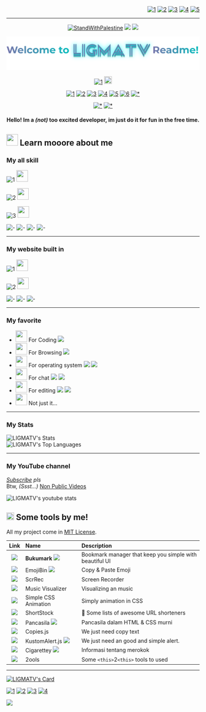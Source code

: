 <div align="right">

[![1](https://img.shields.io/badge/Telegram%20Animated%20Emojis-fff?style=flat-square&logo=github&logoColor=000)](https://github.com/Tarikul-Islam-Anik/Telegram-Animated-Emojis)
[![2](https://img.shields.io/badge/awesome%20badges-fff?style=flat-square&logo=github&logoColor=000)](https://github.com/Envoy-VC/awesome-badges) 
[![3](https://img.shields.io/badge/github%20readme%20stats-fff?style=flat-square&logo=github&logoColor=000)](https://github.com/anuraghazra/github-readme-stats) 
[![4](https://img.shields.io/badge/youtube%20stats%20card-fff?style=flat-square&logo=github&logoColor=000)](https://github.com/dhyeythumar/youtube-stats-card) 
[![5](https://img.shields.io/badge/github%20profile%20views%20counter-fff?style=flat-square&logo=github&logoColor=000)](https://github.com/antonkomarev/github-profile-views-counter)

</div>

---

<div align="center">

[![StandWithPalestine](https://raw.githubusercontent.com/Safouene1/support-palestine-banner/master/StandWithPalestine.svg)](https://techforpalestine.org/learn-more)
![](https://komarev.com/ghpvc/?username=LIGMATV&color=07bbbc&style=flat-square)
[![](https://img.shields.io/badge/Status-687790?style=flat-square&logo=proto.io&logoColor=15ff00)](https://l.hyperping.app/)
</p>

![HEADER](https://raw.githubusercontent.com/LIGMATV/LIGMATV/main/HEADER.svg)

[![1](https://img.shields.io/badge/Read%20My%20Blogs!-07bbbc?style=for-the-badge)](https://ligmatv.vercel.app/blog) <img src="https://raw.githubusercontent.com/Tarikul-Islam-Anik/Telegram-Animated-Emojis/main/Travel%20and%20Places/Rocket.webp" style="width:20px; height:20px;"> </p>

[![1](https://img.shields.io/badge/YouTube-FF0000?style=for-the-badge&logo=youtube&logoColor=white)](https://l-i.vercel.app/youtube)
[![2](https://img.shields.io/badge/GitHub-100000?style=for-the-badge&logo=github&logoColor=white)](https://github.com/LIGMATV)
[![3](https://custom-icon-badges.demolab.com/badge/Icon%20Pack%20Studio-f2f3f5?logo=ips&style=for-the-badge)](https://share.iconpackstudio.com/users/Fkfb)
[![4](https://custom-icon-badges.demolab.com/badge/Sticker.ly-0D50F7?logo=sticker.ly&style=for-the-badge&logoColor=white)](https://sticker.ly/user/officialligmatv)
[![5](https://custom-icon-badges.demolab.com/badge/Twibbon-9CE0F0?logo=twibbon&style=for-the-badge)](https://klip.id/user/64e31cf9bb8cabfbe8a55314)
[![6](https://img.shields.io/badge/Mastodon-6364FF?style=for-the-badge&logo=Mastodon&logoColor=white)](https://hear-me.social/@l)
[![*](https://img.shields.io/badge/Bu51nn3ss%20=%20Email-D14836?style=for-the-badge&logo=gmail&logoColor=white)](mailto:ligmatv.id@gmail.com)

[![*](https://img.shields.io/badge/File%20PPTX-B7472A?style=for-the-badge&logo=microsoft-powerpoint&logoColor=white)](https://github.com/kdensport/File-PPTX)
[![*](https://img.shields.io/badge/Video%20Lama-B7472A?style=for-the-badge&logo=youtube&logoColor=white)](https://github.com/kdensport/Videos)

#### Hello! Im a *(not)* too excited developer, im just do it for fun in the free time.

</div>

## <img src="https://raw.githubusercontent.com/Tarikul-Islam-Anik/Telegram-Animated-Emojis/main/Objects/Books.webp" style="width:30px; height:30px;"> Learn mooore about me
  
### My all skill

![1](https://img.shields.io/badge/HTML5-E34F26?style=for-the-badge&logo=html5&logoColor=white) <img src="https://raw.githubusercontent.com/Tarikul-Islam-Anik/Telegram-Animated-Emojis/main/People/Flexed%20Biceps.webp" style="width:30px; height:30px;">

![2](https://img.shields.io/badge/CSS3-1572B6?style=for-the-badge&logo=css3&logoColor=white) <img src="https://raw.githubusercontent.com/Tarikul-Islam-Anik/Telegram-Animated-Emojis/main/People/Flexed%20Biceps.webp" style="width:30px; height:30px;">

![3](https://img.shields.io/badge/JavaScript-F7DF1E?style=for-the-badge&logo=JavaScript&logoColor=white) <img src="https://raw.githubusercontent.com/Tarikul-Islam-Anik/Telegram-Animated-Emojis/main/Smileys/Confused%20Face.webp" style="width:30px; height:30px;">

![-](https://img.shields.io/badge/npm-CB3837?style=for-the-badge&logo=npm&logoColor=white) 
![-](https://img.shields.io/badge/Node.js-43853D?style=for-the-badge&logo=node.js&logoColor=white) 
![-](https://img.shields.io/badge/Sass-CC6699?style=for-the-badge&logo=sass&logoColor=white) 
![-](https://img.shields.io/badge/Markdown-000000?style=for-the-badge&logo=markdown&logoColor=white)

---

### My website built in

![1](https://img.shields.io/badge/GitHub-100000?style=for-the-badge&logo=github&logoColor=white)  <img src="https://raw.githubusercontent.com/Tarikul-Islam-Anik/Telegram-Animated-Emojis/main/Objects/File%20Folder.webp" style="width:30px; height:30px;">

![2](https://img.shields.io/badge/Vercel-000000?style=for-the-badge&logo=vercel&logoColor=white) <img src="https://raw.githubusercontent.com/Tarikul-Islam-Anik/Telegram-Animated-Emojis/main/People/Victory%20Hand.webp" style="width:30px; height:30px;">

![-](https://img.shields.io/badge/Docsify-42b983?style=for-the-badge) ![-](https://custom-icon-badges.demolab.com/badge/Protected%20by%20DMCA-c0ffbf?logo=dmca&style=for-the-badge) ![-](https://img.shields.io/badge/%E2%9C%A8%20My%20skills-07bbbc?style=for-the-badge)

---

### My favorite

*   <img src="https://raw.githubusercontent.com/Tarikul-Islam-Anik/Telegram-Animated-Emojis/main/Objects/Keyboard.webp" style="width:30px; height:30px;"> For Coding ![](https://img.shields.io/badge/VSCodium-0078D4?style=flat-square&logo=visual%20studio%20code&logoColor=white)   
*   <img src="https://raw.githubusercontent.com/Tarikul-Islam-Anik/Telegram-Animated-Emojis/main/Objects/Magnifying%20Glass%20Tilted%20Left.webp" style="width:30px; height:30px;"> For Browsing ![](https://img.shields.io/badge/Google_chrome-4285F4?style=flat-square&logo=Google-chrome&logoColor=white)   
*   <img src="https://raw.githubusercontent.com/Tarikul-Islam-Anik/Telegram-Animated-Emojis/main/Objects/Laptop.webp" style="width:30px; height:30px;"> For operating system ![](https://img.shields.io/badge/Windows-0078D6?style=flat-square&logo=windows&logoColor=white) ![](https://img.shields.io/badge/Android-3DDC84?style=flat-square&logo=android&logoColor=white)  
*   <img src="https://raw.githubusercontent.com/Tarikul-Islam-Anik/Telegram-Animated-Emojis/main/Symbols/Speech%20Balloon.webp" style="width:30px; height:30px;"> For chat ![](https://img.shields.io/badge/WhatsApp-25D366?style=flat-square&logo=whatsapp&logoColor=white) ![](https://custom-icon-badges.demolab.com/badge/ChatGPT-70A597?logo=chatgpt&style=flat-square&logoColor=white)  
*   <img src="https://raw.githubusercontent.com/Tarikul-Islam-Anik/Telegram-Animated-Emojis/main/Objects/Television.webp" style="width:30px; height:30px;"> For editing ![](https://custom-icon-badges.demolab.com/badge/Lunacy-179DE3?style=flat-square&logo=lunacy-editor&logoColor=white) ![](https://custom-icon-badges.demolab.com/badge/Windows%20Movie%20Maker-ebebeb?logo=wlmm&style=flat) 
*   <img src="https://raw.githubusercontent.com/Tarikul-Islam-Anik/Telegram-Animated-Emojis/main/Objects/Megaphone.webp" style="width:30px; height:30px;"> Not just it...
  
---

### My Stats

![LIGMATV's Stats](https://github-readme-stats.vercel.app/api?username=LIGMATV&theme=nord)  
![LIGMATV's Top Languages](https://github-readme-stats.vercel.app/api/top-langs/?username=LIGMATV&theme=nord&hide_border=false&include_all_commits=false&count_private=false)

---

### My YouTube channel

*[Subscribe](https://l-i.vercel.app/youtube) pls* <br>Btw, *(Ssst...)* [Non Public Videos](https://l-i.now.sh/nonpublic)

![LIGMATV's youtube stats](https://youtube-stats-card.vercel.app/api?channelid=UC8rQRn6PqLyzyAhpiiGcOjw&title_color=367B80&ion_color=893AEF&text_color=367B80&bg_color=EFF1F5)

## <img src="https://raw.githubusercontent.com/Tarikul-Islam-Anik/Telegram-Animated-Emojis/main/Objects/Luggage.webp" style="width:20px; height:20px;"> Some tools by me!

All my project come in [MIT License](https://opensource.org/license/mit).
  
| Link | Name | Description |
|:-:|:-|:-|
| [<img src="https://github.com/LIGMATV/LIGMATV/assets/143163098/930a931f-604a-4a19-9bda-ab53141acf75" width="80">](https://bukumark.vercel.app/)| **Bukumark** ![](https://img.shields.io/badge/Most%20updated!-07bbbc?style=flat-square) | Bookmark manager that keep you simple with beautiful UI |
| [<img src="https://github.com/LIGMATV/LIGMATV/assets/143163098/7ec10b0d-f4ff-4bf5-a9f6-c78f1b261b18" width="50">](https://emojibin.vercel.app/) | EmojiBin ![](https://img.shields.io/badge/First%20repostory-000?style=flat-square) | Copy & Paste Emoji |
|  [<img src="https://github.com/LIGMATV/LIGMATV/assets/143163098/3035351c-4424-43f3-9065-c91d3c9bfb74" width="50">](https://scrrec.vercel.app/) | ScrRec | Screen Recorder |
| [<img src="https://github.com/LIGMATV/LIGMATV/assets/143163098/574aa89f-0b77-4dda-9439-c23a7bc3d76e" width="50">](https://simplemusicvisualizer.vercel.app/) | Music Visualizer | Visualizing an music |
| [<img src="https://github.com/LIGMATV/LIGMATV/assets/143163098/9557d80d-a63d-4be0-8ecd-97317bc74a58" width="50">](https://simplecssanimation.vercel.app/) | Simple CSS Animation | Simply animation in CSS |
| [<img src="https://github.com/LIGMATV/LIGMATV/assets/143163098/a7704a37-1de3-45a6-b611-361776c89ab0" width="50">](https://l-i.now.sh/shortstock) | ShortStock | 🔗 Some lists of awesome URL shorteners |
| [<img src="https://github.com/LIGMATV/LIGMATV/assets/143163098/8ad5f234-eabf-4027-8ff7-b970d80cfac4" width="50">](https://pancasila.vercel.app/) | Pancasila ![](https://img.shields.io/badge/%F0%9F%8C%90%20Local-efefef?style=flat-square) | Pancasila dalam HTML & CSS murni |
| [<img src="https://github.com/LIGMATV/LIGMATV/assets/143163098/d1c880dd-7318-4769-90b3-6300e5647bce" width="50">](https://copies.vercel.app/) | Copies.js | We just need copy text |
| [<img src="https://github.com/LIGMATV/LIGMATV/assets/143163098/97c15b45-e8f7-4ec1-ad21-6069c9d4ce70" width="50">](https://kalert.vercel.app/) | KustomAlert.js ![](https://img.shields.io/badge/Failed-ff0000?style=flat-square) | We just need an good and simple alert. |
| [<img src="https://github.com/LIGMATV/LIGMATV/assets/143163098/2632f96d-8f19-4ea3-ada1-7fc82f19546b" width="50">](https://xn--b78h.vercel.app/) | Cigarettey ![](https://img.shields.io/badge/%F0%9F%8C%90%20Local-efefef?style=flat-square) | Informasi tentang merokok |
| [<img src="https://github.com/LIGMATV/LIGMATV/assets/143163098/f112dac4-748e-4287-a071-7cbad53b23ce" width="50">](https://2ools.vercel.app/) | 2ools | Some `<this>`2`<this>` tools to used |

---

[![LIGMATV's Card](https://github-readme-stats.vercel.app/api/pin/?username=LIGMATV&repo=Archives&theme=catppuccin_latte)](https://archivs.vercel.app/)

[![1](https://custom-icon-badges.demolab.com/badge/Arc%20Browser-000?logo=arcbrowser&style=for-the-badge&logoColor=white)](https://archivs.vercel.app/arc.net/index.html)
[![2](https://custom-icon-badges.demolab.com/badge/Is%20Arc%20On%20Windows%20Yet-000?logo=arcbrowser&style=for-the-badge&logoColor=white)](https://archivs.vercel.app/www.isarconwindowsyet.com/index.html)
[![3](https://img.shields.io/badge/Windows%207%20Games-000?style=for-the-badge&logo=windows-xp&logoColor=white)](https://archivs.vercel.app/win7games.com/index.html) 
[![4](https://img.shields.io/badge/PangoBright%20Screen%20Dimmer-000?style=for-the-badge)](https://archivs.vercel.app/pangobright.com/index.html)


![](https://hit.yhype.me/github/profile?user_id=143163098)
